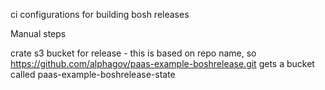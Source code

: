 ci configurations for building bosh releases


Manual steps

crate s3 bucket for release - this is based on repo name, so
https://github.com/alphagov/paas-example-boshrelease.git gets a
bucket called paas-example-boshrelease-state
